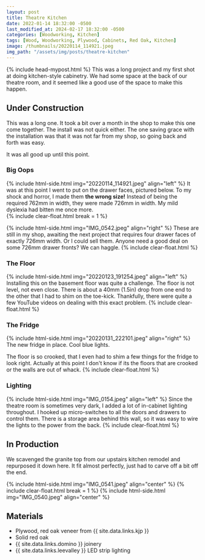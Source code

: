 ```yaml
---
layout: post
title: Theatre Kitchen
date: 2022-01-14 18:32:00 -0500
last_modified_at: 2024-02-17 18:32:00 -0500
categories: [Woodworking, Kitchen]
tags: [Wood, Woodworking, Plywood, Cabinets, Red Oak, Kitchen]
image: /thumbnails/20220114_114921.jpeg
img_path: "/assets/img/posts/theatre-kitchen"
---
```

{% include head-mypost.html %}
This was a long project and my first shot at doing kitchen-style cabinetry.  We had some space at the back of our theatre room, and it seemed like a good use of the space to make this happen.  

## Under Construction

This was a long one.  It took a bit over a month in the shop to make this one come together.  The install was not quick either.  The one saving grace with the installation was that it was not far from my shop, so going back and forth was easy.

It was all good up until this point.

### Big Oops

{% include html-side.html img="20220114_114921.jpeg" align="left" %}
It was at this point I went to put on the drawer faces, pictured below.  To my shock and horror, I made them **the wrong size!** Instead of being the required 762mm in width, they were made 726mm in width.  My mild dyslexia had bitten me once more.  
{% include clear-float.html break = 1 %}

{% include html-side.html img="IMG_0542.jpeg" align="right" %}
These are still in my shop, awaiting the next project that requires four drawer faces of exactly 726mm width.  Or I could sell them.  Anyone need a good deal on some 726mm drawer fronts?  We can haggle.
{% include clear-float.html %}

### The Floor

{% include html-side.html img="20220123_191254.jpeg" align="left" %}
Installing this on the basement floor was quite a challenge.  The floor is not level, not even close.  There is about a 40mm (1.5in) drop from one end to the other that I had to shim on the toe-kick.  Thankfully, there were quite a few YouTube videos on dealing with this exact problem.
{% include clear-float.html %}

### The Fridge

{% include html-side.html img="20220131_222101.jpeg" align="right" %}
The new fridge in place.  Cool blue lights.

The floor is so crooked, that I even had to shim a few things for the fridge to look right.  Actually at this point I don't know if its the floors that are crooked or the walls are out of whack.
{% include clear-float.html %}

### Lighting

{% include html-side.html img="IMG_0154.jpeg" align="left" %}
Since the theatre room is sometimes very dark, I added a lot of in-cabinet lighting throughout.  I hooked up micro-switches to all the doors and drawers to control them.  There is a storage area behind this wall, so it was easy to wire the lights to the power from the back.
{% include clear-float.html %}

## In Production

We scavenged the granite top from our upstairs kitchen remodel and repurposed it down here.  It fit almost perfectly, just had to carve off a bit off the end.

{% include html-side.html img="IMG_0541.jpeg" align="center" %}
{% include clear-float.html break = 1 %}
{% include html-side.html img="IMG_0540.jpeg" align="center" %}

## Materials

- Plywood, red oak veneer from {{ site.data.links.kjp }}
- Solid red oak
- {{ site.data.links.domino }} joinery
- {{ site.data.links.leevalley }} LED strip lighting
